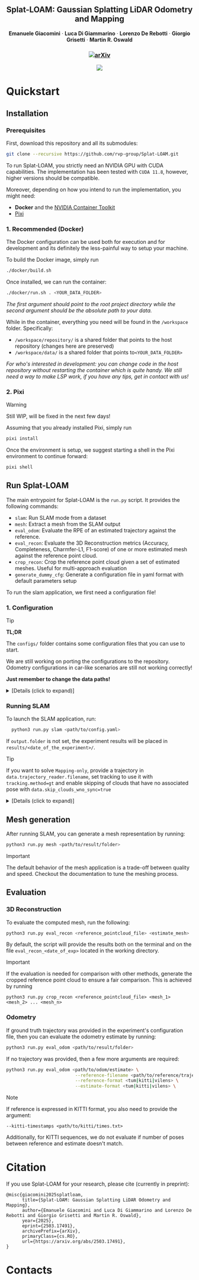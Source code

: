 <p align="center">
  <h2 align="center">Splat-LOAM: Gaussian Splatting LiDAR Odometry and Mapping</h2>
  <p align="center">
    <strong>Emanuele Giacomini</strong>
    ·
    <strong>Luca Di Giammarino</strong>
    ·
    <strong>Lorenzo De Rebotti</strong>
    ·
    <strong>Giorgio Grisetti</strong>
    ·
    <strong>Martin R. Oswald</strong>
  </p>
</p>
<h3 align="center">
  
[![arXiv](https://img.shields.io/badge/arXiv-2503.17491-b31b1b.svg)](https://arxiv.org/abs/2503.17491)

<p align="center">
  <img src="https://github.com/user-attachments/assets/6aee97f1-ea4a-4b56-bc50-50bae9e7d6c5"/>
</p>

# Quickstart
## Installation
### Prerequisites
First, download this repository and all its submodules:

```sh
git clone --recursive https://github.com/rvp-group/Splat-LOAM.git
  ```

To run Splat-LOAM, you strictly need an NVIDIA GPU with CUDA capabilities.
The implementation has been tested with `CUDA 11.8`, however, higher versions should be compatible.

Moreover, depending on how you intend to run the implementation, you might need:
- **Docker** and the [NVIDIA Container Toolkit](https://docs.nvidia.com/datacenter/cloud-native/container-toolkit/latest/install-guide.html) 
- [Pixi](https://pixi.sh/latest/installation/)

### 1. Recommended (Docker)
The Docker configuration can be used both for execution and for development and its definitely the less-painful way to setup your machine.

To build the Docker image, simply run
```sh
./docker/build.sh
```

Once installed, we can run the container:
```sh
./docker/run.sh . <YOUR_DATA_FOLDER>
```
*The first argument should point to the root project directory while the second argument should be the absolute path to your data.*

While in the container, everything you need will be found in the `/workspace` folder. Specifically:
- `/workspace/repository/` is a shared folder that points to the host repository (changes here are preserved)
- `/workspace/data/` is a shared folder that points to`<YOUR_DATA_FOLDER>`

*For who's interested in development: you can change code in the host repository without restarting the container which is quite handy. We still need a way to make LSP work, if you have any tips, get in contact with us!*
### 2. Pixi
>[!WARNING]
>Still WIP, will be fixed in the next few days!

Assuming that you already installed Pixi, simply run
```sh
pixi install
```

Once the environment is setup, we suggest starting a shell in the Pixi environment to continue forward:
```sh
pixi shell
```
## Run Splat-LOAM
The main entrypoint for Splat-LOAM is the `run.py` script. It provides the following commands:
* `slam`: Run SLAM mode from a dataset
* `mesh`: Extract a mesh from the SLAM output
* `eval_odom`: Evaluate the RPE of an estimated trajectory against the reference.
* `eval_recon`: Evaluate the 3D Reconstruction metrics (Accuracy, Completeness, Charmfer-L1, F1-score) of one or more estimated mesh against the reference point cloud.
* `crop_recon`: Crop the reference point cloud given a set of estimated meshes. Useful for multi-approach evaluation
* `generate_dummy_cfg`: Generate a configuration file in yaml format with default parameters setup

To run the slam application, we first need a configuration file!
### 1. Configuration

> [!TIP]
> **TL;DR**
>
> The `configs/` folder contains some configuration files that you can use to start.
>
> We are still working on porting the configurations to the repository. Odometry configurations in car-like scenarios are still not working correctly!
>
> **Just remember to change the data paths!**

<details>
    <summary>[Details (click to expand)]</summary>
A configuration is a YAML file that contains several info required for the SLAM application to run correctly. From a high level perspective, it is composed of the following components:

```yaml
Configuration:
  inherit_from : str  # base configuration path (default to null)
  data: DatasetConfig # Input data, format, location etc
  preprocessing: PreprocessingConfig # From PointCloud to Images
  output: OutputConfig # Output data, format, location etc
  logging: LoggingConfig # Logging backends
  mapping: MappingConfig # How Gaussians are updated
  tracking: TrackingConfig # How new poses are estimated
  opt: OptimizationConfig # GS learning rates
```

You don't need to write the full configuration unless you want to change everything. If you wish, you can also start from another configuration by filling the `inherit_from` parameter:
```yaml
inherit_from: configs/a_cool_config.cfg # paths can be relative from project root directory
```

If you're reading this, it's likely that you want to pass your data to Splat-LOAM so let's see how you can do it.

First, in our context, an input sequence should provide:

  1) **Point Clouds** (timestamped)
  2) (Optionally) **Poses** (also timestamped)

To maximize compatibility with different datasets, we rely on three main abstraction entities to parse input data:

  - `PointCloudReader` : Given data in *any* format, provides `<Point Cloud, timestamp>` elements
  - `TrajectoryReader` : Given a trajectory in *any* format, provide `f(Point Cloud, timestamp) -> pose`
  - `DatasetReader` : Given data in *any* format, provides iterable for `<Point Cloud, timestamp, pose>`

Since publicly available datasets follows more or less similar patterns and formats, once the `DatasetReader` object is informed of the dataset type, it will setup both `PointCloudReader` and `TrajectoryReader` to handle the underlying data.

Here we show the current set of supported dataset formats:

| DatasetReader   | Notes                     | Cloud Format          |      Trajectory Reader  |
|:---------------:|---------------------------|:---------------------:|:-----------------------:|
| vbr             | Vision Benchmark in Rome  |rosbag                 | tum                     |
| kitti           |                           |bin                    | kitti                   |
| ncd             | Newer College Dataset     |rosbag                 | tum                     |
| oxspires        | Oxford Spires             |rosbag                 | tum                     |
| oxpires-vilens  | w/ VILENS trajectory      |pcd                    | vilens                  |
| generic         | Customizable              |bin\|ply\|pcd\|rosbag  | kitti \| tum \| vilens  |

Suppose I want to set up a configuration to read the popular `quad-easy` sequence of NCD. I'd simply write over a new configuration file:
```yaml
data:
  dataset_type: ncd
  cloud_reader:
    cloud_folder: /path/to/ncd.bag
  trajectory_reader:
    filename: /path/to/trajectory.tum
```
And it's done. As long as the data remains consistent, the `DatasetReader` will handle the extra parameters (extrinsics, rosbag topics, formats, etc).
> [!NOTE]
> GT trajectory is optional unless `tracking.method=gt` is set. If available, it's used for initial guess alignment only and for evaluation metadata retrival.

>[!NOTE]
> More details on what each DatasetReader does, can be found in `scene.dataset_reader.py`

More details will be provided in the documentation (WIP)


</details>

### Running SLAM
To launch the SLAM application, run:
```sh
  python3 run.py slam <path/to/config.yaml>
```

If `output.folder` is not set, the experiment results will be placed in `results/<date_of_the_experiment>/`.

>[!TIP]
>If you want to solve `Mapping-only`, provide a trajectory in `data.trajectory_reader.filename`, set tracking to use it with `tracking.method=gt` and enable skipping of clouds that have no associated pose with `data.skip_clouds_wno_sync=true`

<details>
    <summary>[Details (click to expand)]</summary>

#### Logging
We use two logging systems within Splat-LOAM. For events, we use the `logging` module. If you want to enable debug logs, include the `--verbose / -v` argument.
For data, we rely on `rerun`. Specifically, at each frame, we log rasterized depths and normals and depth_L1 error map. We additionally log the densification mask and the current Gaussian model state.

You can customize the behavior of rerun through the configuration file:
  ```yaml
logging:
    enable: true/false # Enable data logging

    EITHER
    rerun_spawn: true/false/none # Spawn GUI and binds to it <use if monitor is available>
    OR
    rerun_serve_grpc: true/false/none # serve log-data over gRPC <use for remote connections>
    OR
    rerun_connect_grpc_url: <str> # serve log-data over gRPC to an already instantiated viewer.
  ```

> [!NOTE]
> The Gaussian model observed in rerun is not rendered with the 2DGS rasterizer. Don't worry if it looks different from the rasterized images.

</details>

## Mesh generation
After running SLAM, you can generate a mesh representation by running:
```sh
python3 run.py mesh <path/to/result/folder>
```

>[!IMPORTANT]
>The default behavior of the mesh application is a trade-off between quality and speed. Checkout the documentation to tune the meshing process.
## Evaluation

### 3D Reconstruction
To evaluate the computed mesh, run the following:

```sh
python3 run.py eval_recon <reference_pointcloud_file> <estimate_mesh> 
```

By default, the script will provide the results both on the terminal and on the file `eval_recon_<date_of_exp>` located in the working directory.

>[!IMPORTANT]
>If the evaluation is needed for comparison with other methods, generate the cropped reference point cloud to ensure a fair comparison.
>This is achieved by running 
> 
> `python3 run.py crop_recon <reference_pointcloud_file> <mesh_1> <mesh_2> ... <mesh_n>`

### Odometry
If ground truth trajectory was provided in the experiment's configuration file, then you can evaluate the odometry estimate by running:

```sh
python3 run.py eval_odom <path/to/result/folder>
```

If no trajectory was provided, then a few more arguments are required:

```sh
python3 run.py eval_odom <path/to/odom/estimate> \
                          --reference-filename <path/to/reference/trajectory> \
                          --reference-format <tum|kitti|vilens> \
                          --estimate-format <tum|kitti|vilens> \
```

>[!NOTE]
>If reference is expressed in KITTI format, you also need to provide the argument:
>
>`--kitti-timestamps <path/to/kitti/times.txt>`
>
> Additionally, for KITTI sequences, we do not evaluate if number of poses between reference and estimate doesn't match.

# Citation
If you use Splat-LOAM for your research, please cite (currently in preprint):
```
@misc{giacomini2025splatloam,
      title={Splat-LOAM: Gaussian Splatting LiDAR Odometry and Mapping}, 
      author={Emanuele Giacomini and Luca Di Giammarino and Lorenzo De Rebotti and Giorgio Grisetti and Martin R. Oswald},
      year={2025},
      eprint={2503.17491},
      archivePrefix={arXiv},
      primaryClass={cs.RO},
      url={https://arxiv.org/abs/2503.17491}, 
}
```
# Contacts

